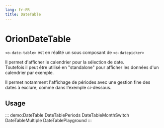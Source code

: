 ```yaml
---
lang: fr-FR
title: DateTable
---
```


# OrionDateTable

`<o-date-table>` est en réalité un sous composant de `<o-datepicker>`

Il permet d'afficher le calendrier pour la sélection de date.\
Toutefois il peut être utilisé en "standalone" pour afficher les données d'un calendrier par exemple.

Il permet notamment l'affichage de périodes avec une gestion fine des dates à exclure, comme dans l'exemple ci-dessous.

## Usage

::: demo:DateTable
DateTablePeriods
DateTableMonthSwitch
DateTableMultiple
DateTablePlayground
:::

<attribute-table/>
